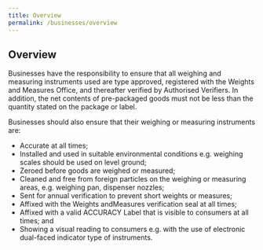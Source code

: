```yaml
---
title: Overview
permalink: /businesses/overview
---
```


## Overview

Businesses have the responsibility to ensure that all weighing and measuring instruments used are type approved, registered with the Weights and Measures Office, and thereafter verified by Authorised Verifiers. In addition, the net contents of pre-packaged goods must not be less than the quantity stated on the  package  or  label.

Businesses should also ensure that their weighing or measuring instruments are:

- Accurate at all times;
- Installed and used in suitable environmental conditions e.g. weighing scales should be used on level ground;
- Zeroed before goods are weighed or measured; 
- Cleaned and free from foreign particles on the weighing or measuring areas, e.g. weighing pan, dispenser nozzles;
- Sent for annual verification to prevent short weights or measures; 
- Affixed with the Weights andMeasures verification seal at all times; 
- Affixed with a valid ACCURACY Label that is visible to consumers at all times; and
- Showing a visual reading to consumers e.g. with the use of electronic dual-faced indicator type of instruments. 

